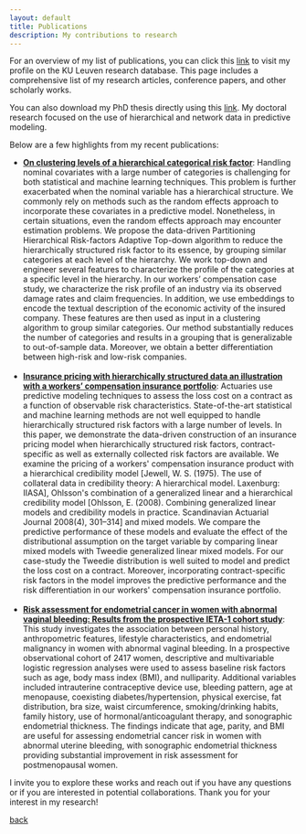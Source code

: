 ```yaml
---
layout: default
title: Publications
description: My contributions to research
---
```

For an overview of my list of publications, you can click this <a href="https://lirias.kuleuven.be/cv?Username=U0095171" target="_blank">link</a> to visit my profile on the KU Leuven research database. This page includes a comprehensive list of my research articles, conference papers, and other scholarly works.

You can also download my PhD thesis directly using this [link](./Thesis/DoctoralThesis_BavoDCCampo.pdf). My doctoral research focused on the use of hierarchical and network data in predictive modeling.

Below are a few highlights from my recent publications:

 - <strong><a href="https://doi.org/10.1017/S1748499523000283" target="_blank">On clustering levels of a hierarchical categorical risk factor</a></strong>: Handling nominal covariates with a large number of categories is challenging for both statistical and machine learning techniques. This problem is further exacerbated when the nominal variable has a hierarchical structure. We commonly rely on methods such as the random effects approach to incorporate these covariates in a predictive model. Nonetheless, in certain situations, even the random effects approach may encounter estimation problems. We propose the data-driven Partitioning Hierarchical Risk-factors Adaptive Top-down algorithm to reduce the hierarchically structured risk factor to its essence, by grouping similar categories at each level of the hierarchy. We work top-down and engineer several features to characterize the profile of the categories at a specific level in the hierarchy. In our workers’ compensation case study, we characterize the risk profile of an industry via its observed damage rates and claim frequencies. In addition, we use embeddings to encode the textual description of the economic activity of the insured company. These features are then used as input in a clustering algorithm to group similar categories. Our method substantially reduces the number of categories and results in a grouping that is generalizable to out-of-sample data. Moreover, we obtain a better differentiation between high-risk and low-risk companies. <br> <br>
- <strong><a href="https://doi.org/10.1080/03461238.2022.2161413" target="_blank">Insurance pricing with hierarchically structured data an illustration with a workers’ compensation insurance portfolio</a></strong>: Actuaries use predictive modeling techniques to assess the loss cost on a contract as a function of observable risk characteristics. State-of-the-art statistical and machine learning methods are not well equipped to handle hierarchically structured risk factors with a large number of levels. In this paper, we demonstrate the data-driven construction of an insurance pricing model when hierarchically structured risk factors, contract-specific as well as externally collected risk factors are available. We examine the pricing of a workers' compensation insurance product with a hierarchical credibility model [Jewell, W. S. (1975). The use of collateral data in credibility theory: A hierarchical model. Laxenburg: IIASA], Ohlsson's combination of a generalized linear and a hierarchical credibility model [Ohlsson, E. (2008). Combining generalized linear models and credibility models in practice. Scandinavian Actuarial Journal 2008(4), 301–314] and mixed models. We compare the predictive performance of these models and evaluate the effect of the distributional assumption on the target variable by comparing linear mixed models with Tweedie generalized linear mixed models. For our case-study the Tweedie distribution is well suited to model and predict the loss cost on a contract. Moreover, incorporating contract-specific risk factors in the model improves the predictive performance and the risk differentiation in our workers' compensation insurance portfolio. <br> <br>
- <strong><a href="https://doi.org/10.1002/ijgo.14097" target="_blank">Risk assessment for endometrial cancer in women with abnormal vaginal bleeding: Results from the prospective IETA-1 cohort study</a></strong>: This study investigates the association between personal history, anthropometric features, lifestyle characteristics, and endometrial malignancy in women with abnormal vaginal bleeding. In a prospective observational cohort of 2417 women, descriptive and multivariable logistic regression analyses were used to assess baseline risk factors such as age, body mass index (BMI), and nulliparity. Additional variables included intrauterine contraceptive device use, bleeding pattern, age at menopause, coexisting diabetes/hypertension, physical exercise, fat distribution, bra size, waist circumference, smoking/drinking habits, family history, use of hormonal/anticoagulant therapy, and sonographic endometrial thickness. The findings indicate that age, parity, and BMI are useful for assessing endometrial cancer risk in women with abnormal uterine bleeding, with sonographic endometrial thickness providing substantial improvement in risk assessment for postmenopausal women.

I invite you to explore these works and reach out if you have any questions or if you are interested in potential collaborations. Thank you for your interest in my research!


[back](./)
